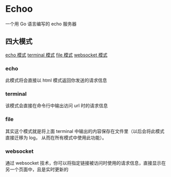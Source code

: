 # Echoo

一个用 Go 语言编写的 echo 服务器

## 四大模式

[echo 模式](#echo) [terminal 模式](#terminal) [file 模式](#file) [websocket 模式](#websocket)

### echo

此模式将会直接以 html 模式返回你发送的请求信息

### terminal

该模式会直接在命令行中输出访问 url 时的请求信息

### file

其实这个模式就是将上面 terminal 中输出的内容保存在文件里（以后会将此模式直接迁移为 log，
从而在所有模式中使用此功能）。

### websocket

通过 websocket 技术，你可以将指定链接被访问时使用的请求信息，直接显示在另一个页面中，且是实时更新的